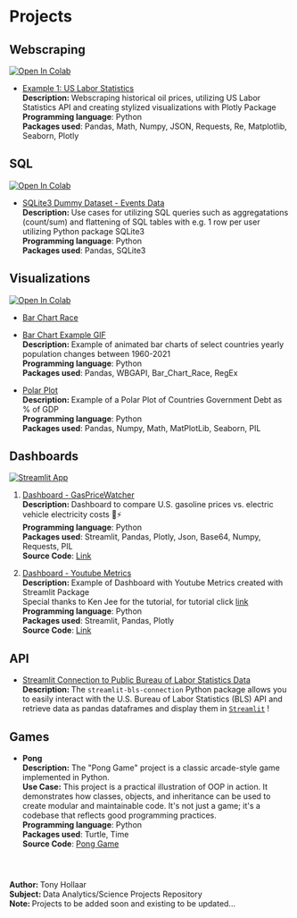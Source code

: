# Projects

## Webscraping
<a target="_blank" href="https://colab.research.google.com/github/tonyhollaar/projects/blob/main/Example_1_Web_Scraping_Public_Dataset%20-%20US%20Labor%20Statistics.ipynb">
  <img src="https://colab.research.google.com/assets/colab-badge.svg" alt="Open In Colab"/>
</a>

- [Example 1: US Labor Statistics](https://github.com/tonyhollaar/projects/blob/102e74fe13c980e7d694f4904db9fa0553eaa47e/Example%201:%20Web%20Scraping%20Public%20Dataset%20-%20US%20Labor%20Statistics.ipynb)
<br> <b> Description: </b> Webscraping historical oil prices, utilizing US Labor Statistics API and creating stylized visualizations with Plotly Package 
<br> **Programming language**: Python
<br> **Packages used**: Pandas, Math, Numpy, JSON, Requests, Re, Matplotlib, Seaborn, Plotly

## SQL
<a target="_blank" href="https://colab.research.google.com/github/tonyhollaar/projects/blob/67851d175b0f23fbde9a2ada0b8ba190ee559928/SQLite3_Example.ipynb">
  <img src="https://colab.research.google.com/assets/colab-badge.svg" alt="Open In Colab"/>

- [SQLite3 Dummy Dataset - Events Data](https://github.com/tonyhollaar/projects/blob/67851d175b0f23fbde9a2ada0b8ba190ee559928/SQLite3_Example.ipynb)
<br> <b>  Description: </b> Use cases for utilizing SQL queries such as aggregatations (count/sum) and flattening of SQL tables with e.g. 1 row per user utilizing Python package SQLite3
<br> **Programming language**: Python
<br> **Packages used**: Pandas, SQLite3


## Visualizations 
<a target="_blank" href="https://colab.research.google.com/github/tonyhollaar/projects/blob/3fabc8900c74a55d9879b6bc0a4bf03a3cc1b60e/Visualizations_Bar_Chart_Race.ipynb">
  <img src="https://colab.research.google.com/assets/colab-badge.svg" alt="Open In Colab"/>
</a>

- [Bar Chart Race](https://github.com/tonyhollaar/projects/blob/3fabc8900c74a55d9879b6bc0a4bf03a3cc1b60e/Visualizations_Bar_Chart_Race.ipynb)
- [Bar Chart Example GIF](https://github.com/tonyhollaar/projects/blob/12a1514c76c25a08b0c03dabd9712fee72e20f33/Visualizations_Bar_Chart_Race_Example.gif)
<br> <b> Description: </b> Example of animated bar charts of select countries yearly population changes between 1960-2021
<br> **Programming language**: Python
<br> **Packages used**: Pandas, WBGAPI, Bar_Chart_Race, RegEx

- [Polar Plot](https://github.com/tonyhollaar/projects/blob/main/Polar_Plot_Country_Debt_%25_GDP.ipynb)
<br> <b> Description: </b> Example of a Polar Plot of Countries Government Debt as % of GDP
<br> **Programming language**: Python
<br> **Packages used**: Pandas, Numpy, Math, MatPlotLib, Seaborn, PIL

## Dashboards
[![Streamlit App](https://static.streamlit.io/badges/streamlit_badge_black_white.svg)](https://bls-connection-demo.streamlit.app/)
1. [Dashboard - GasPriceWatcher](https://bls-connection-demo.streamlit.app/) 
<br> <b> Description: </b> Dashboard to compare U.S. gasoline prices vs. electric vehicle electricity costs 🚗⚡
<br> **Programming language**: Python
<br> **Packages used**: Streamlit, Pandas, Plotly, Json, Base64, Numpy, Requests, PIL 
<br> **Source Code**: [Link](https://github.com/tonyhollaar/streamlit_connection)

3. [Dashboard - Youtube Metrics](https://tonyhollaar-dashboards-dashboard-youtube-9g4la2.streamlit.app/)
<br> <b> Description: </b> Example of Dashboard with Youtube Metrics created with Streamlit Package
<br> Special thanks to Ken Jee for the tutorial, for tutorial click [link](https://30days.streamlit.app/?challenge=Day+4#install-the-streamlit-library)
<br> **Programming language**: Python
<br> **Packages used**: Streamlit, Pandas, Plotly
<br> **Source Code**: [Link](https://github.com/tonyhollaar/dashboards)

## API
- [Streamlit Connection to Public Bureau of Labor Statistics Data](https://github.com/tonyhollaar/streamlit_bls_connection)
<br> <b> Description: </b> The `streamlit-bls-connection` Python package allows you to easily interact with the U.S. Bureau of Labor Statistics (BLS) API and retrieve data as pandas dataframes and display them in [`Streamlit`](https://docs.streamlit.io/) !

## Games
- <b> Pong </b>
<br><b>Description:</b> The "Pong Game" project is a classic arcade-style game implemented in Python.
<br><b>Use Case:</b> This project is a practical illustration of OOP in action. It demonstrates how classes, objects, and inheritance can be used to create modular and maintainable code. It's not just a game; it's a codebase that reflects good programming practices.
<br> **Programming language**: Python
<br> **Packages used**: Turtle, Time
<br> **Source Code**: [Pong Game](https://github.com/tonyhollaar/pong_game/)

#
<br> <b> Author: </b> Tony Hollaar
<br> <b> Subject: </b> Data Analytics/Science Projects Repository 
<br> <b> Note: </b> Projects to be added soon and existing to be updated...
